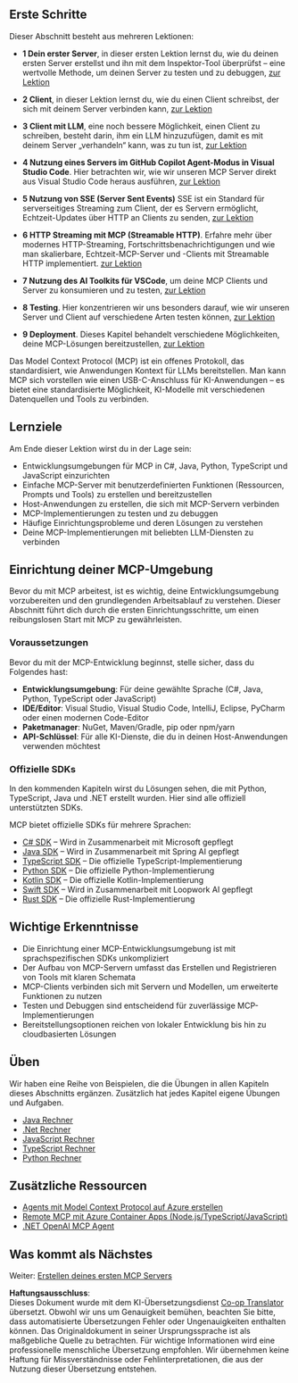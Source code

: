 <!--
CO_OP_TRANSLATOR_METADATA:
{
  "original_hash": "97f1c99b5b12cf03d4b1be68b3636a4a",
  "translation_date": "2025-07-04T15:28:25+00:00",
  "source_file": "03-GettingStarted/README.md",
  "language_code": "de"
}
-->
## Erste Schritte  

Dieser Abschnitt besteht aus mehreren Lektionen:

- **1 Dein erster Server**, in dieser ersten Lektion lernst du, wie du deinen ersten Server erstellst und ihn mit dem Inspektor-Tool überprüfst – eine wertvolle Methode, um deinen Server zu testen und zu debuggen, [zur Lektion](/03-GettingStarted/01-first-server/README.md)

- **2 Client**, in dieser Lektion lernst du, wie du einen Client schreibst, der sich mit deinem Server verbinden kann, [zur Lektion](/03-GettingStarted/02-client/README.md)

- **3 Client mit LLM**, eine noch bessere Möglichkeit, einen Client zu schreiben, besteht darin, ihm ein LLM hinzuzufügen, damit es mit deinem Server „verhandeln“ kann, was zu tun ist, [zur Lektion](/03-GettingStarted/03-llm-client/README.md)

- **4 Nutzung eines Servers im GitHub Copilot Agent-Modus in Visual Studio Code**. Hier betrachten wir, wie wir unseren MCP Server direkt aus Visual Studio Code heraus ausführen, [zur Lektion](/03-GettingStarted/04-vscode/README.md)

- **5 Nutzung von SSE (Server Sent Events)** SSE ist ein Standard für serverseitiges Streaming zum Client, der es Servern ermöglicht, Echtzeit-Updates über HTTP an Clients zu senden, [zur Lektion](/03-GettingStarted/05-sse-server/README.md)

- **6 HTTP Streaming mit MCP (Streamable HTTP)**. Erfahre mehr über modernes HTTP-Streaming, Fortschrittsbenachrichtigungen und wie man skalierbare, Echtzeit-MCP-Server und -Clients mit Streamable HTTP implementiert. [zur Lektion](/03-GettingStarted/06-http-streaming/README.md)

- **7 Nutzung des AI Toolkits für VSCode**, um deine MCP Clients und Server zu konsumieren und zu testen, [zur Lektion](/03-GettingStarted/07-aitk/README.md)

- **8 Testing**. Hier konzentrieren wir uns besonders darauf, wie wir unseren Server und Client auf verschiedene Arten testen können, [zur Lektion](/03-GettingStarted/08-testing/README.md)

- **9 Deployment**. Dieses Kapitel behandelt verschiedene Möglichkeiten, deine MCP-Lösungen bereitzustellen, [zur Lektion](/03-GettingStarted/09-deployment/README.md)


Das Model Context Protocol (MCP) ist ein offenes Protokoll, das standardisiert, wie Anwendungen Kontext für LLMs bereitstellen. Man kann MCP sich vorstellen wie einen USB-C-Anschluss für KI-Anwendungen – es bietet eine standardisierte Möglichkeit, KI-Modelle mit verschiedenen Datenquellen und Tools zu verbinden.

## Lernziele

Am Ende dieser Lektion wirst du in der Lage sein:

- Entwicklungsumgebungen für MCP in C#, Java, Python, TypeScript und JavaScript einzurichten
- Einfache MCP-Server mit benutzerdefinierten Funktionen (Ressourcen, Prompts und Tools) zu erstellen und bereitzustellen
- Host-Anwendungen zu erstellen, die sich mit MCP-Servern verbinden
- MCP-Implementierungen zu testen und zu debuggen
- Häufige Einrichtungsprobleme und deren Lösungen zu verstehen
- Deine MCP-Implementierungen mit beliebten LLM-Diensten zu verbinden

## Einrichtung deiner MCP-Umgebung

Bevor du mit MCP arbeitest, ist es wichtig, deine Entwicklungsumgebung vorzubereiten und den grundlegenden Arbeitsablauf zu verstehen. Dieser Abschnitt führt dich durch die ersten Einrichtungsschritte, um einen reibungslosen Start mit MCP zu gewährleisten.

### Voraussetzungen

Bevor du mit der MCP-Entwicklung beginnst, stelle sicher, dass du Folgendes hast:

- **Entwicklungsumgebung**: Für deine gewählte Sprache (C#, Java, Python, TypeScript oder JavaScript)
- **IDE/Editor**: Visual Studio, Visual Studio Code, IntelliJ, Eclipse, PyCharm oder einen modernen Code-Editor
- **Paketmanager**: NuGet, Maven/Gradle, pip oder npm/yarn
- **API-Schlüssel**: Für alle KI-Dienste, die du in deinen Host-Anwendungen verwenden möchtest


### Offizielle SDKs

In den kommenden Kapiteln wirst du Lösungen sehen, die mit Python, TypeScript, Java und .NET erstellt wurden. Hier sind alle offiziell unterstützten SDKs.

MCP bietet offizielle SDKs für mehrere Sprachen:
- [C# SDK](https://github.com/modelcontextprotocol/csharp-sdk) – Wird in Zusammenarbeit mit Microsoft gepflegt
- [Java SDK](https://github.com/modelcontextprotocol/java-sdk) – Wird in Zusammenarbeit mit Spring AI gepflegt
- [TypeScript SDK](https://github.com/modelcontextprotocol/typescript-sdk) – Die offizielle TypeScript-Implementierung
- [Python SDK](https://github.com/modelcontextprotocol/python-sdk) – Die offizielle Python-Implementierung
- [Kotlin SDK](https://github.com/modelcontextprotocol/kotlin-sdk) – Die offizielle Kotlin-Implementierung
- [Swift SDK](https://github.com/modelcontextprotocol/swift-sdk) – Wird in Zusammenarbeit mit Loopwork AI gepflegt
- [Rust SDK](https://github.com/modelcontextprotocol/rust-sdk) – Die offizielle Rust-Implementierung

## Wichtige Erkenntnisse

- Die Einrichtung einer MCP-Entwicklungsumgebung ist mit sprachspezifischen SDKs unkompliziert
- Der Aufbau von MCP-Servern umfasst das Erstellen und Registrieren von Tools mit klaren Schemata
- MCP-Clients verbinden sich mit Servern und Modellen, um erweiterte Funktionen zu nutzen
- Testen und Debuggen sind entscheidend für zuverlässige MCP-Implementierungen
- Bereitstellungsoptionen reichen von lokaler Entwicklung bis hin zu cloudbasierten Lösungen

## Üben

Wir haben eine Reihe von Beispielen, die die Übungen in allen Kapiteln dieses Abschnitts ergänzen. Zusätzlich hat jedes Kapitel eigene Übungen und Aufgaben.

- [Java Rechner](./samples/java/calculator/README.md)
- [.Net Rechner](../../../03-GettingStarted/samples/csharp)
- [JavaScript Rechner](./samples/javascript/README.md)
- [TypeScript Rechner](./samples/typescript/README.md)
- [Python Rechner](../../../03-GettingStarted/samples/python)

## Zusätzliche Ressourcen

- [Agents mit Model Context Protocol auf Azure erstellen](https://learn.microsoft.com/azure/developer/ai/intro-agents-mcp)
- [Remote MCP mit Azure Container Apps (Node.js/TypeScript/JavaScript)](https://learn.microsoft.com/samples/azure-samples/mcp-container-ts/mcp-container-ts/)
- [.NET OpenAI MCP Agent](https://learn.microsoft.com/samples/azure-samples/openai-mcp-agent-dotnet/openai-mcp-agent-dotnet/)

## Was kommt als Nächstes

Weiter: [Erstellen deines ersten MCP Servers](./01-first-server/README.md)

**Haftungsausschluss**:  
Dieses Dokument wurde mit dem KI-Übersetzungsdienst [Co-op Translator](https://github.com/Azure/co-op-translator) übersetzt. Obwohl wir uns um Genauigkeit bemühen, beachten Sie bitte, dass automatisierte Übersetzungen Fehler oder Ungenauigkeiten enthalten können. Das Originaldokument in seiner Ursprungssprache ist als maßgebliche Quelle zu betrachten. Für wichtige Informationen wird eine professionelle menschliche Übersetzung empfohlen. Wir übernehmen keine Haftung für Missverständnisse oder Fehlinterpretationen, die aus der Nutzung dieser Übersetzung entstehen.